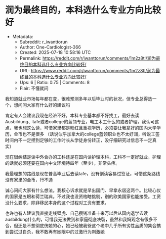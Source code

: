 # 润为最终目的，本科选什么专业方向比较好

- Metadata:
  - Subreddit: r_iwanttorun
  - Author: One-Cardiologist-366
  - Created: 2025-07-18 10:58:16 UTC
  - Permalink: https://reddit.com/r/iwanttorun/comments/1m2z8tl/润为最终目的本科选什么专业方向比较好/
  - URL: https://www.reddit.com/r/iwanttorun/comments/1m2z8tl/润为最终目的本科选什么专业方向比较好/
  - Ups: 6 | Ratio: 0.75 | Comments: 8
  - Flair: 不懂就问


我知道就业市场每年都在变，很难预测多年以后毕业时的状况，但专业总得选一个，想问问大家有什么好的建议吗

肯定有人会建议我现在经济不好，本科专业基本都不好找工，最好去读Ausbildung、tafe或者college的蓝领专业，电工木工什么的或者护理，我认可这点，我也想这么读，可惜家里都是粉红且重视学历，必须要让我拿好的国内大学学历，金币也不是很多
（话说似乎加拿大的college蓝领职业也不太好润，听说工签时间内不一定攒到足够的工作时长从学徒身份转正，没仔细研究过信息不一定真实）

现在很纠结是读中外合办的工科还是在国内读护理本科，工科不一定好就业，护理的话就必须还要在国内中文环境待四年（至少），非常头疼。

我最理想的路线是现在普高毕业后去读tafe，没有倒读容易过签证，可惜这条路线没有家里的金币，行不通

诚心问问大家有什么想法，我核心诉求就是早出国门、早拿永居这两个。比较心仪的国家是五眼和荷兰瑞典，不过我也没资格瞎挑剔，别的欧美国家也能接受。工资没什么要求，除非移民本身的这个过程对工资有要求。

也许也有人建议我直接走线壁虎、自己攒钱准备十来万以后从国内退学去读ausbildung什么的，可惜我无法做到和家庭彻底决裂，虽然和我妈观念有很多不合，但还是不想彻底伤她的心，她已经被我爸这个老中几乎所有劣性品质的集合搞到尝试过自杀，我不敢再有她眼中的过激行为刺激她

